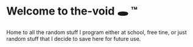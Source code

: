 # Welcome to the-void 🕳️ ™ 
Home to all the random stuff I program either at school, free tine, or just random stuff that I decide to save here for future use. 
